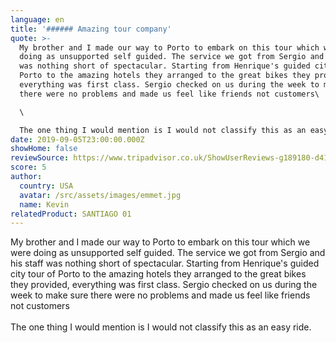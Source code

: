 ```yaml
---
language: en
title: '###### Amazing tour company'
quote: >-
  My brother and I made our way to Porto to embark on this tour which we were
  doing as unsupported self guided. The service we got from Sergio and his staff
  was nothing short of spectacular. Starting from Henrique's guided city tour of
  Porto to the amazing hotels they arranged to the great bikes they provided,
  everything was first class. Sergio checked on us during the week to make sure
  there were no problems and made us feel like friends not customers\

  \

  The one thing I would mention is I would not classify this as an easy ride.
date: 2019-09-05T23:00:00.000Z
showHome: false
reviewSource: https://www.tripadvisor.co.uk/ShowUserReviews-g189180-d4105907-r707268011-Top_Bike_tours_Portugal-Porto_Porto_District_Northern_Portugal.html
score: 5
author:
  country: USA
  avatar: /src/assets/images/emmet.jpg
  name: Kevin
relatedProduct: SANTIAGO 01
---
```


My brother and I made our way to Porto to embark on this tour which we were
doing as unsupported self guided. The service we got from Sergio and his staff
was nothing short of spectacular. Starting from Henrique's guided city tour of
Porto to the amazing hotels they arranged to the great bikes they provided,
everything was first class. Sergio checked on us during the week to make sure
there were no problems and made us feel like friends not customers\
\
The one thing I would mention is I would not classify this as an easy ride.
